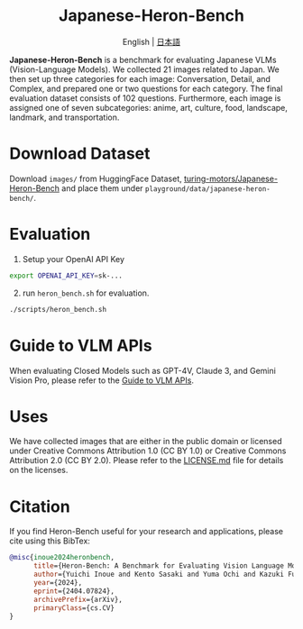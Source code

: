<div align="center">

# Japanese-Heron-Bench

English | [日本語](README_ja.md)

</div>

**Japanese-Heron-Bench** is a benchmark for evaluating Japanese VLMs (Vision-Language Models). We collected 21 images related to Japan. We then set up three categories for each image: Conversation, Detail, and Complex, and prepared one or two questions for each category. The final evaluation dataset consists of 102 questions. Furthermore, each image is assigned one of seven subcategories: anime, art, culture, food, landscape, landmark, and transportation.

# Download Dataset
Download `images/` from HuggingFace Dataset, [turing-motors/Japanese-Heron-Bench](https://huggingface.co/datasets/turing-motors/Japanese-Heron-Bench) and place them under `playground/data/japanese-heron-bench/`.

# Evaluation
1. Setup your OpenAI API Key

```bash
export OPENAI_API_KEY=sk-...
```

2. run `heron_bench.sh` for evaluation.

```bash
./scripts/heron_bench.sh
```

# Guide to VLM APIs
When evaluating Closed Models such as GPT-4V, Claude 3, and Gemini Vision Pro, please refer to the [Guide to VLM APIs](../llava-bench-in-the-wild/README.md#guide-to-vlm-apis).

# Uses
We have collected images that are either in the public domain or licensed under Creative Commons Attribution 1.0 (CC BY 1.0) or Creative Commons Attribution 2.0 (CC BY 2.0). Please refer to the [LICENSE.md](LICENCE.md) file for details on the licenses.

# Citation

If you find Heron-Bench useful for your research and applications, please cite using this BibTex:

```bibtex
@misc{inoue2024heronbench,
      title={Heron-Bench: A Benchmark for Evaluating Vision Language Models in Japanese}, 
      author={Yuichi Inoue and Kento Sasaki and Yuma Ochi and Kazuki Fujii and Kotaro Tanahashi and Yu Yamaguchi},
      year={2024},
      eprint={2404.07824},
      archivePrefix={arXiv},
      primaryClass={cs.CV}
}
